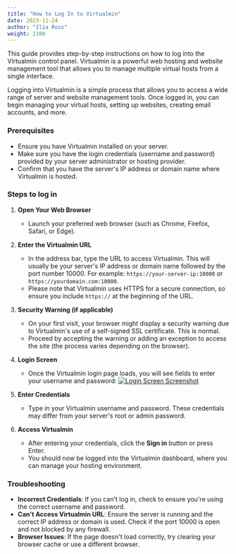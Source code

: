 ```yaml
---
title: "How to Log In to Virtualmin"
date: 2023-11-24
author: "Ilia Ross"
weight: 2100
---
```


This guide provides step-by-step instructions on how to log into the Virtualmin control panel. Virtualmin is a powerful web hosting and website management tool that allows you to manage multiple virtual hosts from a single interface.

Logging into Virtualmin is a simple process that allows you to access a wide range of server and website management tools. Once logged in, you can begin managing your virtual hosts, setting up websites, creating email accounts, and more.

### Prerequisites

- Ensure you have Virtualmin installed on your server.
- Make sure you have the login credentials (username and password) provided by your server administrator or hosting provider.
- Confirm that you have the server's IP address or domain name where Virtualmin is hosted.

### Steps to log in

1. **Open Your Web Browser**
   - Launch your preferred web browser (such as Chrome, Firefox, Safari, or Edge).

2. **Enter the Virtualmin URL**
   - In the address bar, type the URL to access Virtualmin. This will usually be your server's IP address or domain name followed by the port number 10000. For example: `https://your-server-ip:10000` or `https://yourdomain.com:10000`.
   - Please note that Virtualmin uses HTTPS for a secure connection, so ensure you include `https://` at the beginning of the URL.

3. **Security Warning (if applicable)**
   - On your first visit, your browser might display a security warning due to Virtualmin's use of a self-signed SSL certificate. This is normal.
   - Proceed by accepting the warning or adding an exception to access the site (the process varies depending on the browser).

4. **Login Screen**
   - Once the Virtualmin login page loads, you will see fields to enter your username and password:
    [![](/images/docs/screenshots/tutorials/step-by-step/light/login.png "Login Screen Screenshot")](/images/docs/screenshots/tutorials/step-by-step/light/login.png)

5. **Enter Credentials**
   - Type in your Virtualmin username and password. These credentials may differ from your server's root or admin password.

6. **Access Virtualmin**
   - After entering your credentials, click the **Sign in** button or press Enter.
   - You should now be logged into the Virtualmin dashboard, where you can manage your hosting environment.

### Troubleshooting

- **Incorrect Credentials**: If you can't log in, check to ensure you're using the correct username and password.
- **Can't Access Virtualmin URL**: Ensure the server is running and the correct IP address or domain is used. Check if the port 10000 is open and not blocked by any firewall.
- **Browser Issues**: If the page doesn't load correctly, try clearing your browser cache or use a different browser.
